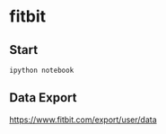 # fitbit

## Start
````
ipython notebook
````



## Data Export
https://www.fitbit.com/export/user/data


